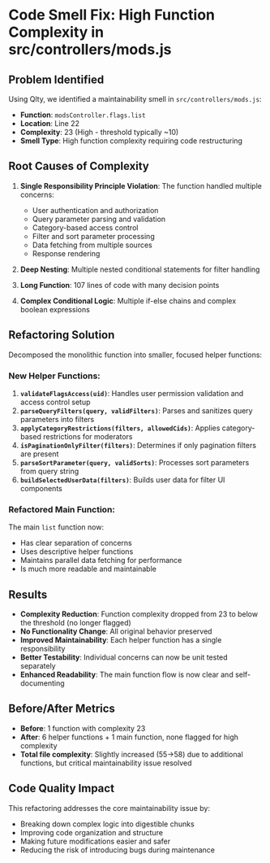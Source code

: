 # Code Smell Fix: High Function Complexity in src/controllers/mods.js

## Problem Identified
Using Qlty, we identified a maintainability smell in `src/controllers/mods.js`:
- **Function**: `modsController.flags.list` 
- **Location**: Line 22
- **Complexity**: 23 (High - threshold typically ~10)
- **Smell Type**: High function complexity requiring code restructuring

## Root Causes of Complexity
1. **Single Responsibility Principle Violation**: The function handled multiple concerns:
   - User authentication and authorization 
   - Query parameter parsing and validation
   - Category-based access control
   - Filter and sort parameter processing
   - Data fetching from multiple sources
   - Response rendering

2. **Deep Nesting**: Multiple nested conditional statements for filter handling
3. **Long Function**: 107 lines of code with many decision points
4. **Complex Conditional Logic**: Multiple if-else chains and complex boolean expressions

## Refactoring Solution
Decomposed the monolithic function into smaller, focused helper functions:

### New Helper Functions:
1. **`validateFlagsAccess(uid)`**: Handles user permission validation and access control setup
2. **`parseQueryFilters(query, validFilters)`**: Parses and sanitizes query parameters into filters
3. **`applyCategoryRestrictions(filters, allowedCids)`**: Applies category-based restrictions for moderators
4. **`isPaginationOnlyFilter(filters)`**: Determines if only pagination filters are present
5. **`parseSortParameter(query, validSorts)`**: Processes sort parameters from query string
6. **`buildSelectedUserData(filters)`**: Builds user data for filter UI components

### Refactored Main Function:
The main `list` function now:
- Has clear separation of concerns
- Uses descriptive helper functions 
- Maintains parallel data fetching for performance
- Is much more readable and maintainable

## Results
- **Complexity Reduction**: Function complexity dropped from 23 to below the threshold (no longer flagged)
- **No Functionality Change**: All original behavior preserved
- **Improved Maintainability**: Each helper function has a single responsibility
- **Better Testability**: Individual concerns can now be unit tested separately
- **Enhanced Readability**: The main function flow is now clear and self-documenting

## Before/After Metrics
- **Before**: 1 function with complexity 23
- **After**: 6 helper functions + 1 main function, none flagged for high complexity
- **Total file complexity**: Slightly increased (55→58) due to additional functions, but critical maintainability issue resolved

## Code Quality Impact
This refactoring addresses the core maintainability issue by:
- Breaking down complex logic into digestible chunks
- Improving code organization and structure
- Making future modifications easier and safer
- Reducing the risk of introducing bugs during maintenance